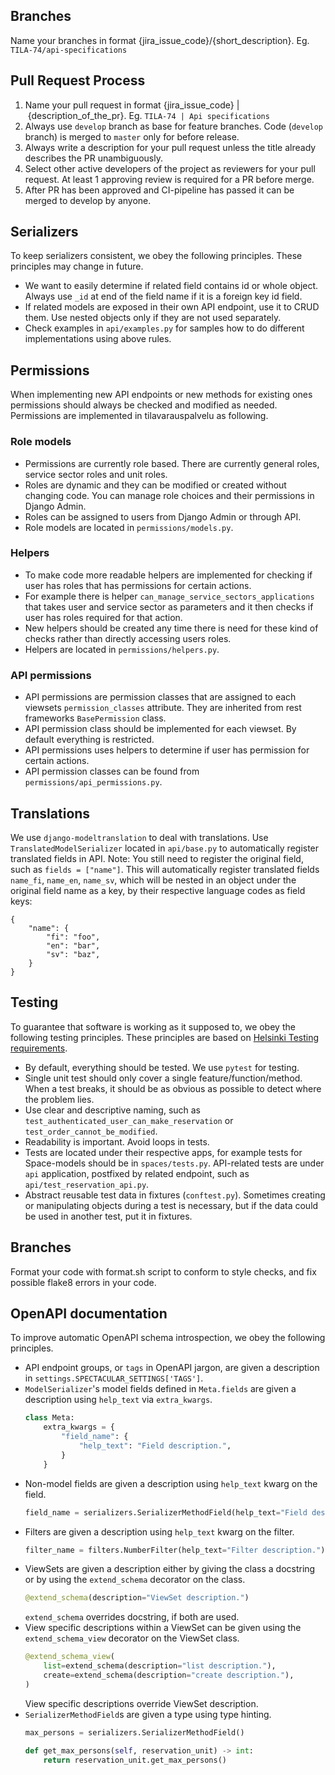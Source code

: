 ## Branches

Name your branches in format {jira_issue_code}/{short_description}. Eg. `TILA-74/api-specifications`

## Pull Request Process

1. Name your pull request in format {jira_issue_code} | {description_of_the_pr}. Eg. `TILA-74 | Api specifications`
2. Always use `develop` branch as base for feature branches. Code (`develop` branch) is merged to `master` only for before release.
3. Always write a description for your pull request unless the title already describes the PR unambiguously.
4. Select other active developers of the project as reviewers for your pull request. At least 1 approving review is required for a PR before merge.
5. After PR has been approved and CI-pipeline has passed it can be merged to develop by anyone.

## Serializers
To keep serializers consistent, we obey the following principles. These principles may change in future.

- We want to easily determine if related field contains id or whole object. Always use `_id` at end of the field name if it is a foreign key id field.
- If related models are exposed in their own API endpoint, use it to CRUD them. Use nested objects only if they are not used separately.
- Check examples in `api/examples.py` for samples how to do different implementations using above rules.

## Permissions
When implementing new API endpoints or new methods for existing ones permissions should always be checked and modified as needed.
Permissions are implemented in tilavarauspalvelu as following.

### Role models
- Permissions are currently role based. There are currently general roles, service sector roles and unit roles.
- Roles are dynamic and they can be modified or created without changing code. You can manage role choices and their permissions in Django Admin.
- Roles can be assigned to users from Django Admin or through API.
- Role models are located in `permissions/models.py`.

### Helpers
- To make code more readable helpers are implemented for checking if user has roles that has permissions for certain actions. 
- For example there is helper `can_manage_service_sectors_applications` that takes user and service sector as parameters and it then checks if user has roles required for that action. 
- New helpers should be created any time there is need for these kind of checks rather than directly accessing users roles. 
- Helpers are located in `permissions/helpers.py`.

### API permissions

- API permissions are permission classes that are assigned to each viewsets `permission_classes` attribute. They are inherited from rest frameworks `BasePermission` class.
- API permission class should be implemented for each viewset. By default everything is restricted.
- API permissions uses helpers to determine if user has permission for certain actions.
- API permission classes can be found from `permissions/api_permissions.py`. 

## Translations
We use `django-modeltranslation` to deal with translations. Use `TranslatedModelSerializer` located in `api/base.py` to automatically register translated fields in API. Note: You still need to register the original field, such as `fields = ["name"]`. This will automatically register translated fields `name_fi`, `name_en`, `name_sv`, which will be nested in an object under the original field name as a key, by their respective language codes as field keys:

```
{
    "name": {
        "fi": "foo",
        "en": "bar",
        "sv": "baz",
    }
}
```

## Testing
To guarantee that software is working as it supposed to, we obey the following testing principles. These principles are based on [Helsinki Testing requirements](https://dev.hel.fi/testing-requirements).

- By default, everything should be tested. We use `pytest` for testing.
- Single unit test should only cover a single feature/function/method. When a test breaks, it should be as obvious as possible to detect where the problem lies.
- Use clear and descriptive naming, such as `test_authenticated_user_can_make_reservation` or `test_order_cannot_be_modified`.
- Readability is important. Avoid loops in tests.
- Tests are located under their respective apps, for example tests for Space-models should be in `spaces/tests.py`. API-related tests are under `api` application, postfixed by related endpoint, such as `api/test_reservation_api.py`.
- Abstract reusable test data in fixtures (`conftest.py`). Sometimes creating or manipulating objects during a test is necessary, but if the data could be used in another test, put it in fixtures.

## Branches
Format your code with format.sh script to conform to style checks, and fix possible flake8 errors in your code.

## OpenAPI documentation
To improve automatic OpenAPI schema introspection, we obey the following principles.

- API endpoint groups, or `tags` in OpenAPI jargon, are given a description in `settings.SPECTACULAR_SETTINGS['TAGS']`.
- `ModelSerializer`'s model fields defined in `Meta.fields` are given a description using `help_text` via `extra_kwargs`.
  ```python
  class Meta:
      extra_kwargs = {
          "field_name": {
              "help_text": "Field description.",
          }
      }
  ```
- Non-model fields are given a description using `help_text` kwarg on the field.
  ```python
  field_name = serializers.SerializerMethodField(help_text="Field description.")
  ```
- Filters are given a description using `help_text` kwarg on the filter.
  ```python
  filter_name = filters.NumberFilter(help_text="Filter description.")
  ```
- ViewSets are given a description either by giving the class a docstring or by using the `extend_schema` decorator on the class.
  ```python
  @extend_schema(description="ViewSet description.")
  ```
  `extend_schema` overrides docstring, if both are used.
- View specific descriptions within a ViewSet can be given using the `extend_schema_view` decorator on the ViewSet class.
  ```python
  @extend_schema_view(
      list=extend_schema(description="list description."),
      create=extend_schema(description="create description."),
  )
  ```
  View specific descriptions override ViewSet description.
- `SerializerMethodField`s are given a type using type hinting.
  ```python
  max_persons = serializers.SerializerMethodField()

  def get_max_persons(self, reservation_unit) -> int:
      return reservation_unit.get_max_persons()
  ```